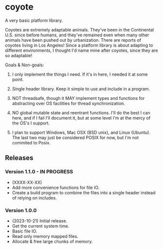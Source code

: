 # coyote

A very basic platform library.

Coyotes are extremely adaptable animals. They've been in the Continental U.S. since before humans, and they've remained even
when many other animals have been pushed out by urbanization. There are reports of coyotes living in Los Angeles! Since a
platform library is about adapting to different environments, I thought I'd name mine after coyotes, since they are so 
adaptable!

Goals & Non-goals:
 1. I only implement the things I need. If it's in here, I needed it at some point.

 2. Single header library. Keep it simple to use and include in a program.

 3. NOT threadsafe, though it MAY implement types and functions for abstracting over OS facilities for thread 
    synchronization.

 4. NO global mutable state and reentrant functions. I'll do the best I can here, and if I fail I'll document it, but at
    some level I'm at the mercy of the OS's I support.
 
 5. I plan to support Windows, Mac OSX (BSD unix), and Linux (Ubuntu). The last two may just be considered POSIX for now, 
    but I'm not commited to Posix.

## Releases

### Version 1.1.0 - IN PROGRESS
  - (XXXX-XX-XX)
  - Add more convenience functions for file IO.
  - Create a build program to combine the files into a single header instead of relying on includes.

### Version 1.0.0
  - (2023-10-21) Initial release.
  - Get the current system time.
  - Basic file IO.
  - Read only memory mapped files.
  - Allocate & free large chunks of memory.

